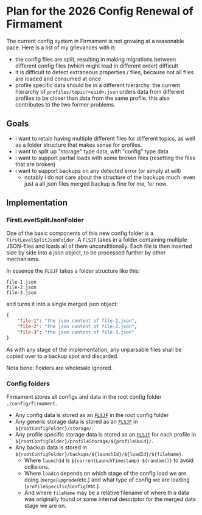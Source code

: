 <!--
SPDX-FileCopyrightText: 2025 Linnea Gräf <nea@nea.moe>

SPDX-License-Identifier: CC0-1.0
-->

# Plan for the 2026 Config Renewal of Firmament

The current config system in Firmament is not growing at a reasonable pace. Here is a list of my grievances with it:

- the config files are split, resulting in making migrations between different config files (which might load in
  different order) difficult
- it is difficult to detect extraneous properties / files, because not all files are loaded and consumed at once
- profile specific data should be in a different hierarchy. the current hierarchy of `profiles/topic/<uuid>.json` orders
  data from different profiles to be closer than data from the same profile. this also contributes to the two former
  problems.

## Goals

- i want to retain having multiple different files for different topics, as well as a folder structure that makes sense
  for profiles.
- i want to split up "storage" type data, with "config" type data
- i want to support partial loads with some broken files (resetting the files that are broken)
- i want to support backups on any detected error (or simply at will)
	- notably i do not care about the structure of the backups much. even just a all json files merged backup is fine
	  for me, for now.

## Implementation

### FirstLevelSplitJsonFolder

One of the basic components of this new config folder is a `FirstLevelSplitJsonFolder`. A `FLSJF` takes in a folder
containing multiple JSON-files and loads all of them unconditionally. Each file is then inserted side by side into a
json object, to be processed further by other mechanisms.

In essence the `FLSJF` takes a folder structure like this:

```
file-1.json
file-2.json
file-3.json
```

and turns it into a single merged json object:

```json
{
	"file-1": "the json content of file-1.json",
	"file-2": "the json content of file-2.json",
	"file-3": "the json content of file-3.json"
}
```

As with any stage of the implementation, any unparsable files shall be copied over to a backup spot and discarded.

Nota bene: Folders are wholesale ignored.

### Config folders

Firmament stores all configs and data in the root config folder `./config/firmament`.

- Any config data is stored as an [`FLSJF`](#firstlevelsplitjsonfolder) in the root config folder
- Any generic storage data is stored as an [`FLSJF`](#firstlevelsplitjsonfolder) in `${rootConfigFolder}/storage/`.
- Any profile specific storage data is stored as an [`FLSJF`](#firstlevelsplitjsonfolder) for each profile in `${rootConfigFolder}/profileStorage/${profileUuid}/`.
- Any backup data is stored in `${rootConfigFolder}/backups/${launchId}/${loadId}/${fileName}`.
  - Where `launchId` is `${currentLaunchTimestamp}-${random()}` to avoid collisions.
  - Where `loadId` depends on which stage of the config load we are doing (`merge`/`upgrade`/etc.) and what type of config we are loading (`profileSpecific`/`config`/etc.).
  - And where `fileName` may be a relative filename of where this data was originally found or some internal descriptor for the merged data stage we are on.
